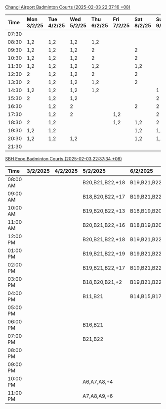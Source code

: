[Changi Airport Badminton Courts (2025-02-03 22:37:16 +08)](https://www.carc.org.sg/FacilityBooking.aspx)

| Time   | Mon 3/2/25   | Tue 4/2/25   | Wed 5/2/25   | Thu 6/2/25   | Fri 7/2/25   | Sat 8/2/25   | Sun 9/2/25   |
|:-------|:-------------|:-------------|:-------------|:-------------|:-------------|:-------------|:-------------|
| 07:30  |              |              |              |              |              |              |              |
| 08:30  | 1,2          | 1,2          | 1,2          | 1,2          |              |              |              |
| 09:30  | 1,2          | 1,2          | 1,2          | 2            |              | 2            |              |
| 10:30  | 1,2          | 1,2          | 1,2          | 2            |              | 2            |              |
| 11:30  | 1,2          | 1,2          | 1,2          | 1,2          |              | 1,2          |              |
| 12:30  | 2            | 1,2          | 1,2          | 2            |              | 2            |              |
| 13:30  | 2            | 1,2          | 1,2          | 1,2          |              | 2            |              |
| 14:30  | 1,2          | 1,2          | 1,2          | 1,2          |              |              | 1            |
| 15:30  | 2            | 1,2          | 1,2          |              |              |              | 2            |
| 16:30  |              | 1,2          | 2            |              |              | 2            | 2            |
| 17:30  |              | 1,2          | 2            |              | 1,2          |              | 2            |
| 18:30  | 2            | 1,2          |              |              | 1,2          | 1,2          | 2            |
| 19:30  | 1,2          | 1,2          |              |              |              | 1,2          | 1,2          |
| 20:30  | 1,2          | 1,2          | 1,2          |              |              | 1,2          | 1,2          |
| 21:30  |              |              |              |              |              |              |              |

[SBH Expo Badminton Courts (2025-02-03 22:37:34 +08)](https://singaporebadmintonhall.getomnify.com/widgets/O3MRKGBH359GA55KHMG1RD)

| Time     | 3/2/2025   | 4/2/2025   | 5/2/2025        | 6/2/2025        | 7/2/2025        | 8/2/2025        | 9/2/2025        |
|:---------|:-----------|:-----------|:----------------|:----------------|:----------------|:----------------|:----------------|
| 08:00 AM |            |            | B20,B21,B22,+18 | B19,B21,B22,+17 | B19,B21,B22,+19 | B19,B21,B22,+14 | A6,A7,B16       |
| 09:00 AM |            |            | B18,B20,B22,+17 | B19,B21,B22,+17 | B19,B21,B22,+19 | B19,B21,B22,+15 |                 |
| 10:00 AM |            |            | B19,B20,B22,+13 | B18,B19,B20,+16 | B19,B21,B22,+18 | B19,B20,B22,+17 | A5              |
| 11:00 AM |            |            | B20,B21,B22,+16 | B18,B19,B20,+17 | B19,B21,B22,+18 | B18,B20,B22,+16 |                 |
| 12:00 PM |            |            | B20,B21,B22,+18 | B19,B21,B22,+19 | B19,B21,B22,+19 | B20,B21,B22,+18 | A4,A6,B20,+1    |
| 01:00 PM |            |            | B19,B21,B22,+19 | B19,B21,B22,+19 | B19,B21,B22,+19 | B19,B20,B21,+18 |                 |
| 02:00 PM |            |            | B19,B21,B22,+17 | B19,B21,B22,+14 | B19,B21,B22,+16 | A10,A9,B21,+6   | B17,B19         |
| 03:00 PM |            |            | B18,B20,B21,+2  | B19,B21,B22,+12 | B19,B21,B22,+12 | B18,B20,B21,+5  |                 |
| 04:00 PM |            |            | B11,B21         | B14,B15,B17,+4  | B15,B18,B22,+6  |                 |                 |
| 05:00 PM |            |            |                 |                 | A1,A6,B18       | A1,A2           |                 |
| 06:00 PM |            |            | B16,B21         |                 | B21             |                 |                 |
| 07:00 PM |            |            | B21,B22         |                 |                 |                 | B22             |
| 08:00 PM |            |            |                 |                 |                 |                 | A1,A8           |
| 09:00 PM |            |            |                 |                 |                 | B21             | B11,B13,B15,+3  |
| 10:00 PM |            |            | A6,A7,A8,+4     |                 | A10,A8,A9,+7    | B20,B21,B22,+17 | B20,B21,B22,+18 |
| 11:00 PM |            |            | A7,A8,A9,+6     |                 | A10,A8,A9,+7    | B20,B21,B22,+17 | B20,B21,B22,+19 |
